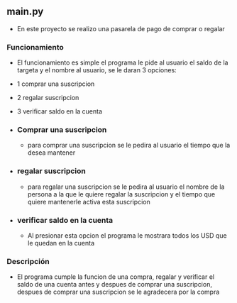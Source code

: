 ## main.py
- En este proyecto se realizo una pasarela de pago de comprar o regalar

### Funcionamiento
- El funcionamiento es simple el programa le pide al usuario el saldo de la targeta y el nombre al usuario, se le daran 3 opciones:
- 1 comprar una suscripcion
- 2 regalar suscripcion
- 3 verificar saldo en la cuenta
- ### Comprar una suscripcion
    - para comprar una suscripcion se le pedira al usuario el tiempo que la desea mantener 

- ### regalar suscripcion
    - para regalar una suscripcion se le pedira al usuario el nombre de la persona a la que le quiere regalar la suscripcion y el tiempo que quiere mantenerle activa esta suscripcion
- ### verificar saldo en la cuenta
    - Al presionar esta opcion el programa le mostrara todos los USD que le quedan en la cuenta

### Descripción
- El programa cumple la funcion de una compra, regalar y verificar el saldo de una cuenta antes y despues de comprar una suscripcion, despues de comprar una suscripcion se le agradecera por la compra